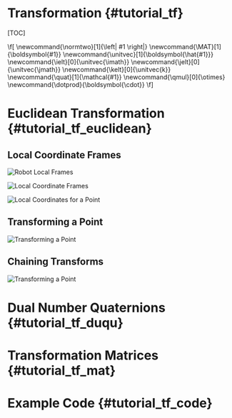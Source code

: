 Transformation {#tutorial_tf}
==============

[TOC]

\f[
\newcommand{\normtwo}[1]{\left| #1 \right|}
\newcommand{\MAT}[1]{\boldsymbol{#1}}
\newcommand{\unitvec}[1]{\boldsymbol{\hat{#1}}}
\newcommand{\ielt}[0]{\unitvec{\imath}}
\newcommand{\jelt}[0]{\unitvec{\jmath}}
\newcommand{\kelt}[0]{\unitvec{k}}
\newcommand{\quat}[1]{\mathcal{#1}}
\newcommand{\qmul}[0]{\otimes}
\newcommand{\dotprod}{\boldsymbol{\cdot}}
\f]

Euclidean Transformation {#tutorial_tf_euclidean}
========================

Local Coordinate Frames
-----------------------

![Robot Local Frames](robotframe.svg)

![Local Coordinate Frames](localframe.svg)


![Local Coordinates for a Point](localpoint.svg)

Transforming a Point
--------------------

![Transforming a Point](tfpoint.svg)

Chaining Transforms
-------------------

![Transforming a Point](tfchain.svg)

Dual Number Quaternions {#tutorial_tf_duqu}
=======================

Transformation Matrices {#tutorial_tf_mat}
=======================

Example Code {#tutorial_tf_code}
============
